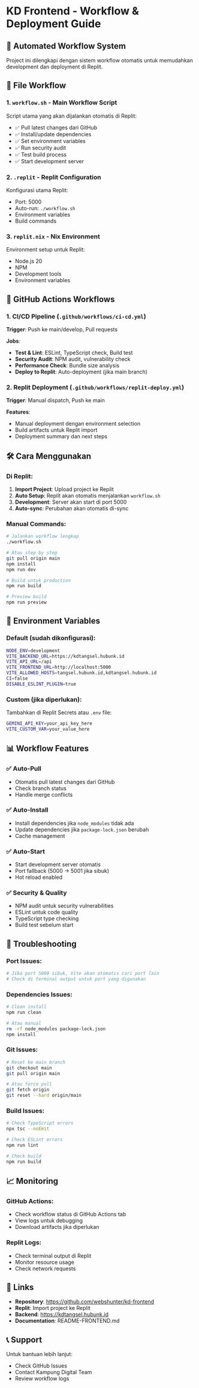 # KD Frontend - Workflow & Deployment Guide

## 🚀 Automated Workflow System

Project ini dilengkapi dengan sistem workflow otomatis untuk memudahkan development dan deployment di Replit.

## 📁 File Workflow

### 1. `workflow.sh` - Main Workflow Script
Script utama yang akan dijalankan otomatis di Replit:
- ✅ Pull latest changes dari GitHub
- ✅ Install/update dependencies
- ✅ Set environment variables
- ✅ Run security audit
- ✅ Test build process
- ✅ Start development server

### 2. `.replit` - Replit Configuration
Konfigurasi utama Replit:
- Port: 5000
- Auto-run: `./workflow.sh`
- Environment variables
- Build commands

### 3. `replit.nix` - Nix Environment
Environment setup untuk Replit:
- Node.js 20
- NPM
- Development tools
- Environment variables

## 🔄 GitHub Actions Workflows

### 1. CI/CD Pipeline (`.github/workflows/ci-cd.yml`)
**Trigger**: Push ke main/develop, Pull requests

**Jobs**:
- **Test & Lint**: ESLint, TypeScript check, Build test
- **Security Audit**: NPM audit, vulnerability check
- **Performance Check**: Bundle size analysis
- **Deploy to Replit**: Auto-deployment (jika main branch)

### 2. Replit Deployment (`.github/workflows/replit-deploy.yml`)
**Trigger**: Manual dispatch, Push ke main

**Features**:
- Manual deployment dengan environment selection
- Build artifacts untuk Replit import
- Deployment summary dan next steps

## 🛠️ Cara Menggunakan

### Di Replit:
1. **Import Project**: Upload project ke Replit
2. **Auto Setup**: Replit akan otomatis menjalankan `workflow.sh`
3. **Development**: Server akan start di port 5000
4. **Auto-sync**: Perubahan akan otomatis di-sync

### Manual Commands:
```bash
# Jalankan workflow lengkap
./workflow.sh

# Atau step by step
git pull origin main
npm install
npm run dev

# Build untuk production
npm run build

# Preview build
npm run preview
```

## 🔧 Environment Variables

### Default (sudah dikonfigurasi):
```bash
NODE_ENV=development
VITE_BACKEND_URL=https://kdtangsel.hubunk.id
VITE_API_URL=/api
VITE_FRONTEND_URL=http://localhost:5000
VITE_ALLOWED_HOSTS=tangsel.hubunk.id,kdtangsel.hubunk.id
CI=false
DISABLE_ESLINT_PLUGIN=true
```

### Custom (jika diperlukan):
Tambahkan di Replit Secrets atau `.env` file:
```bash
GEMINI_API_KEY=your_api_key_here
VITE_CUSTOM_VAR=your_value_here
```

## 📊 Workflow Features

### ✅ Auto-Pull
- Otomatis pull latest changes dari GitHub
- Check branch status
- Handle merge conflicts

### ✅ Auto-Install
- Install dependencies jika `node_modules` tidak ada
- Update dependencies jika `package-lock.json` berubah
- Cache management

### ✅ Auto-Start
- Start development server otomatis
- Port fallback (5000 → 5001 jika sibuk)
- Hot reload enabled

### ✅ Security & Quality
- NPM audit untuk security vulnerabilities
- ESLint untuk code quality
- TypeScript type checking
- Build test sebelum start

## 🚨 Troubleshooting

### Port Issues:
```bash
# Jika port 5000 sibuk, Vite akan otomatis cari port lain
# Check di terminal output untuk port yang digunakan
```

### Dependencies Issues:
```bash
# Clean install
npm run clean

# Atau manual
rm -rf node_modules package-lock.json
npm install
```

### Git Issues:
```bash
# Reset ke main branch
git checkout main
git pull origin main

# Atau force pull
git fetch origin
git reset --hard origin/main
```

### Build Issues:
```bash
# Check TypeScript errors
npx tsc --noEmit

# Check ESLint errors
npm run lint

# Check build
npm run build
```

## 📈 Monitoring

### GitHub Actions:
- Check workflow status di GitHub Actions tab
- View logs untuk debugging
- Download artifacts jika diperlukan

### Replit Logs:
- Check terminal output di Replit
- Monitor resource usage
- Check network requests

## 🔗 Links

- **Repository**: https://github.com/webshunter/kd-frontend
- **Replit**: Import project ke Replit
- **Backend**: https://kdtangsel.hubunk.id
- **Documentation**: README-FRONTEND.md

## 📞 Support

Untuk bantuan lebih lanjut:
- Check GitHub Issues
- Contact Kampung Digital Team
- Review workflow logs
